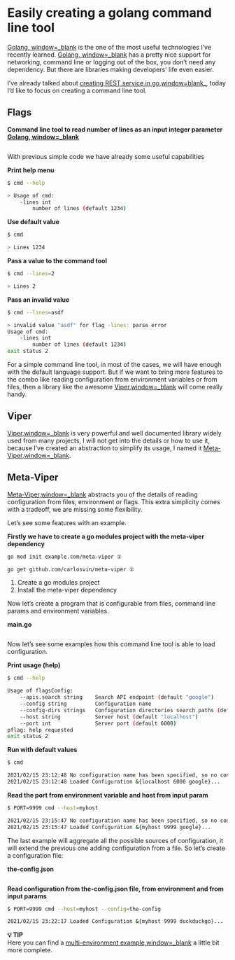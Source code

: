 # Easily creating a golang command line tool

[Golang, window=_blank](https://golang.org/) is the one of the most useful technologies I’ve recently learned. [Golang, window=_blank](https://golang.org/) has a pretty nice support for networking, command line or logging out of the box, you don’t need any dependency. But there are libraries making developers' life even easier. 

I’ve already talked about [creating REST service in go,window=blank_](/posts/rest-service-go-vs-java/), today I’d like to focus on creating a command line tool.

## Flags

**Command line tool to read number of lines as an input integer parameter [Golang, window=_blank](https://golang.org/)**

```go
```

With previous simple code we have already some useful capabilities

**Print help menu**

```bash
$ cmd --help

> Usage of cmd:
    -lines int
        number of lines (default 1234)
```

**Use default value**

```bash
$ cmd

> Lines 1234
```

**Pass a value to the command tool**

```bash
$ cmd --lines=2

> Lines 2
```

**Pass an invalid value**

```bash
$ cmd --lines=asdf

> invalid value "asdf" for flag -lines: parse error
Usage of cmd:
    -lines int
        number of lines (default 1234)
exit status 2
```

For a simple command line tool, in most of the cases, we will have enough with the default language support. But if we want to bring more features to the combo like reading configuration from environment variables or from files, then a library like the awesome [Viper,window=_blank](https://github.com/spf13/viper) will come really handy.

## Viper

[Viper,window=_blank](https://github.com/spf13/viper) is very powerful and well documented library widely used from many projects, I will not get into the details or how to use it, because I’ve created an abstraction to simplify its usage, I named it [Meta-Viper,window=_blank](https://github.com/carlosvin/meta-viper).

## Meta-Viper
[Meta-Viper,window=_blank](https://github.com/carlosvin/meta-viper) abstracts you of the details of reading configuration from files, environment or flags. This extra simplicity comes with a tradeoff, we are missing some flexibility.

Let’s see some features with an example. 

**Firstly we have to create a go modules project with the meta-viper dependency**

```bash
go mod init example.com/meta-viper ①

go get github.com/carlosvin/meta-viper ②
```
1. Create a go modules project
2. Install the meta-viper dependency

Now let’s create a program that is configurable from files, command line params and environment variables.

**main.go**

```go
```

Now let’s see some examples how this command line tool is able to load configuration.

**Print usage (help)**

```bash
$ cmd --help

Usage of flagsConfig:
    --apis.search string    Search API endpoint (default "google")
    --config string         Configuration name
    --config-dirs strings   Configuration directories search paths (default [.,config,configs,cfg])
    --host string           Server host (default "localhost")
    --port int              Server port (default 6000)
pflag: help requested
exit status 2
```

**Run with default values**

```bash
$ cmd

2021/02/15 23:12:48 No configuration name has been specified, so no configuration file will be loaded. Using flags and environment variables.
2021/02/15 23:12:48 Loaded Configuration &{localhost 6000 google}...
```

**Read the port from environment variable and host from input param**

```bash
$ PORT=9999 cmd --host=myhost

2021/02/15 23:15:47 No configuration name has been specified, so no configuration file will be loaded. Using flags and environment variables.
2021/02/15 23:15:47 Loaded Configuration &{myhost 9999 google}...
```

The last example will aggregate all the possible sources of configuration, it will extend the previous one adding configuration from a file. So let’s create a configuration file:

**the-config.json**

```json
```

**Read configuration from the-config.json file, from environment and from input params**

```bash
$ PORT=9999 cmd --host=myhost --config=the-config

2021/02/15 23:22:17 Loaded Configuration &{myhost 9999 duckduckgo}...
```

**💡 TIP**\
Here you can find a [multi-environment example,window=_blank](https://github.com/carlosvin/meta-viper/tree/master/examples/multi-env) a little bit more complete.
